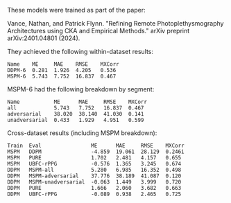 These models were trained as part of the paper:

Vance, Nathan, and Patrick Flynn. "Refining Remote Photoplethysmography Architectures using CKA and Empirical Methods." arXiv preprint arXiv:2401.04801 (2024).

They achieved the following within-dataset results:

```
Name    ME     MAE    RMSE    MXCorr
DDPM-6  0.281  1.926  4.205   0.536
MSPM-6  5.743  7.752  16.837  0.467
```

MSPM-6 had the following breakdown by segment:

```
Name           ME      MAE     RMSE    MXCorr
all            5.743   7.752   16.837  0.467
adversarial    38.020  38.140  41.030  0.141
unadversarial  0.433   1.929   4.951   0.599
```

Cross-dataset results (including MSPM breakdown):

```
Train  Eval                ME      MAE     RMSE    MXCorr
MSPM   DDPM                -4.859  19.061  28.129  0.246i
MSPM   PURE                1.702   2.481   4.157   0.655
MSPM   UBFC-rPPG           -0.576  1.365   3.245   0.674
DDPM   MSPM-all            5.280   6.985   16.352  0.498
DDPM   MSPM-adversarial    37.776  38.189  41.087  0.120
DDPM   MSPM-unadversarial  -0.063  1.449   3.999   0.720
DDPM   PURE                1.666   2.060   3.682   0.663
DDPM   UBFC-rPPG           -0.089  0.938   2.465   0.725
```
